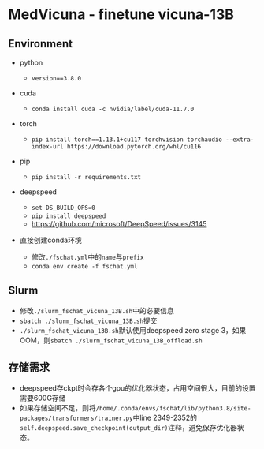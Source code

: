 # MedVicuna - finetune vicuna-13B

## Environment

* python
  - ```version==3.8.0```

* cuda
  - ```conda install cuda -c nvidia/label/cuda-11.7.0```

* torch
  - ```pip install torch==1.13.1+cu117 torchvision torchaudio --extra-index-url https://download.pytorch.org/whl/cu116```

* pip
  - ```pip install -r requirements.txt``` 

* deepspeed
  - ```set DS_BUILD_OPS=0```
  - ```pip install deepspeed```
  - https://github.com/microsoft/DeepSpeed/issues/3145

* 直接创建conda环境
  - 修改```./fschat.yml```中的```name```与```prefix```
  - ```conda env create -f fschat.yml```

## Slurm

  - 修改```./slurm_fschat_vicuna_13B.sh```中的必要信息
  - ```sbatch ./slurm_fschat_vicuna_13B.sh```提交
  - ```./slurm_fschat_vicuna_13B.sh```默认使用deepspeed zero stage 3，如果OOM，则```sbatch ./slurm_fschat_vicuna_13B_offload.sh```


## 存储需求
  * deepspeed存ckpt时会存各个gpu的优化器状态，占用空间很大，目前的设置需要600G存储
  * 如果存储空间不足，则将```/home/.conda/envs/fschat/lib/python3.8/site-packages/transformers/trainer.py```中line 2349-2352的```self.deepspeed.save_checkpoint(output_dir)```注释，避免保存优化器状态。


